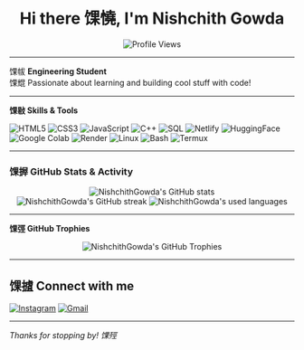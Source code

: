 <!-- Profile README for NishchithGowda -->

<h1 align="center">Hi there 馃憢, I'm Nishchith Gowda</h1>
<p align="center">
  <img src="https://komarev.com/ghpvc/?username=NishchithGowda&label=Profile%20views&color=0e75b6&style=flat" alt="Profile Views"/>
</p>

---

馃帗 **Engineering Student**  
馃尡 Passionate about learning and building cool stuff with code!

---

**馃敡 Skills & Tools**

![HTML5](https://img.shields.io/badge/HTML5-E34F26?style=for-the-badge&logo=html5&logoColor=white)
![CSS3](https://img.shields.io/badge/CSS3-1572B6?style=for-the-badge&logo=css3&logoColor=white)
![JavaScript](https://img.shields.io/badge/JavaScript-F7DF1E?style=for-the-badge&logo=javascript&logoColor=black)
![C++](https://img.shields.io/badge/C++-00599C?style=for-the-badge&logo=c%2B%2B&logoColor=white)
![SQL](https://img.shields.io/badge/SQL-4479A1?style=for-the-badge&logo=mysql&logoColor=white)
![Netlify](https://img.shields.io/badge/Netlify-00C7B7?style=for-the-badge&logo=netlify&logoColor=white)
![HuggingFace](https://img.shields.io/badge/HuggingFace-FFD21F?style=for-the-badge&logo=huggingface&logoColor=black)
![Google Colab](https://img.shields.io/badge/Colab-F9AB00?style=for-the-badge&logo=googlecolab&logoColor=white)
![Render](https://img.shields.io/badge/Render-46E3B7?style=for-the-badge&logo=render&logoColor=white)
![Linux](https://img.shields.io/badge/Linux-OS-772953?style=for-the-badge&logo=linux&logoColor=white)
![Bash](https://img.shields.io/badge/Bash-Shell-4EAA25?style=for-the-badge&logo=gnubash&logoColor=white)
![Termux](https://img.shields.io/badge/Termux-Linux_Terminal-black?style=for-the-badge&logo=termux&logoColor=white)


---



### 馃搱 GitHub Stats & Activity

<p align="center">
  <img src="https://github-readme-stats.vercel.app/api?username=NishchithGowda&show_icons=true&theme=tokyonight" alt="NishchithGowda's GitHub stats" />
  <br>
  <img src="https://github-readme-streak-stats.herokuapp.com/?user=NishchithGowda&theme=tokyonight" alt="NishchithGowda's GitHub streak" />
  <img src="https://github-readme-stats.vercel.app/api/top-langs/?username=NishchithGowda&langs_count=8&layout=compact&&theme=tokyonight" alt="NishchithGowda's used languages" />
</p>

---

**馃弳 GitHub Trophies**

<p align="center">
  <img src="https://github-profile-trophy.vercel.app/?username=NishchithGowda&theme=tokyonight" alt="NishchithGowda's GitHub Trophies"/>
</p>

---

## 馃摣 Connect with me

[![Instagram](https://img.shields.io/badge/Instagram-@_nishchith_gowda_-E4405F?style=for-the-badge&logo=instagram&logoColor=white)](https://instagram.com/_nishchith_gowda_)
[![Gmail](https://img.shields.io/badge/Gmail-gamingnishchith@gmail.com-D14836?style=for-the-badge&logo=gmail&logoColor=white)](mailto:gamingnishchith@gmail.com)

---

*Thanks for stopping by! 馃殌*
